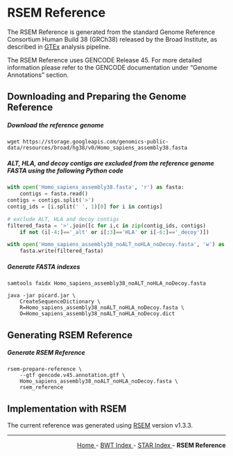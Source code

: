 
# RSEM Reference

The RSEM Reference is generated from the standard Genome Reference Consortium Human Build 38 (GRCh38) released by the Broad Institute, as described in [GTEx](https://github.com/broadinstitute/gtex-pipeline) analysis pipeline.

The RSEM Reference uses GENCODE Release 45. For more detailed information please refer to the GENCODE documentation under “Genome Annotations” section.

## Downloading and Preparing the Genome Reference

##### Download the reference genome

```text
wget https://storage.googleapis.com/genomics-public-data/resources/broad/hg38/v0/Homo_sapiens_assembly38.fasta
```

##### ALT, HLA, and decoy contigs are excluded from the reference genome FASTA using the following Python code

```python
with open('Homo_sapiens_assembly38.fasta', 'r') as fasta:
    contigs = fasta.read()
contigs = contigs.split('>')
contig_ids = [i.split(' ', 1)[0] for i in contigs]

# exclude ALT, HLA and decoy contigs
filtered_fasta = '>'.join([c for i,c in zip(contig_ids, contigs)
    if not (i[-4:]=='_alt' or i[:3]=='HLA' or i[-6:]=='_decoy')])

with open('Homo_sapiens_assembly38_noALT_noHLA_noDecoy.fasta', 'w') as fasta:
    fasta.write(filtered_fasta)
```

##### Generate FASTA indexes

```text
samtools faidx Homo_sapiens_assembly38_noALT_noHLA_noDecoy.fasta

java -jar picard.jar \
    CreateSequenceDictionary \
    R=Homo_sapiens_assembly38_noALT_noHLA_noDecoy.fasta \
    O=Homo_sapiens_assembly38_noALT_noHLA_noDecoy.dict
```

## Generating RSEM Reference

##### Generate RSEM Reference

```text
rsem-prepare-reference \
    --gtf gencode.v45.annotation.gtf \
    Homo_sapiens_assembly38_noALT_noHLA_noDecoy.fasta \
    rsem_reference
```

## Implementation with RSEM

The current reference was generated using [RSEM](https://github.com/deweylab/RSEM) version v1.3.3.

---

<!-- This section relies on the html links generated by GitHub Pages 
and will not render correctly in Markdown -->
<div style="text-align: right">
    <a href="/pipelines-docs/"> Home </a> -
    <a href="0_BWT_Index.html"> BWT Index </a> -
    <a href="1_STAR_Index.html"> STAR Index </a> -
    <a> <b> RSEM Reference </b> </a>
</div>
